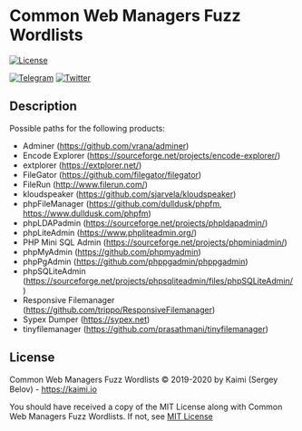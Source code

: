 # Common Web Managers Fuzz Wordlists
[![License](https://img.shields.io/badge/license-MIT-red.svg)](https://raw.githubusercontent.com/kaimi-io/web-fuzz-wordlists/master/LICENSE)

[![Telegram](https://img.shields.io/badge/Telegram--lightgrey?logo=telegram&style=social)](https://t.me/kaimi_io)
[![Twitter](https://img.shields.io/twitter/follow/kaimi_io?style=social)](https://twitter.com/kaimi_io)
## Description
Possible paths for the following products:
* Adminer (https://github.com/vrana/adminer)
* Encode Explorer (https://sourceforge.net/projects/encode-explorer/)
* extplorer (https://extplorer.net/)
* FileGator (https://github.com/filegator/filegator)
* FileRun (http://www.filerun.com/)
* kloudspeaker (https://github.com/sjarvela/kloudspeaker)
* phpFileManager (https://github.com/dulldusk/phpfm, https://www.dulldusk.com/phpfm)
* phpLDAPadmin (https://sourceforge.net/projects/phpldapadmin/)
* phpLiteAdmin (https://www.phpliteadmin.org/)
* PHP Mini SQL Admin (https://sourceforge.net/projects/phpminiadmin/)
* phpMyAdmin (https://github.com/phpmyadmin)
* phpPgAdmin (https://github.com/phppgadmin/phppgadmin)
* phpSQLiteAdmin (https://sourceforge.net/projects/phpsqliteadmin/files/phpSQLiteAdmin/)
* Responsive Filemanager (https://github.com/trippo/ResponsiveFilemanager)
* Sypex Dumper (https://sypex.net)
* tinyfilemanager (https://github.com/prasathmani/tinyfilemanager)

## License
Common Web Managers Fuzz Wordlists © 2019-2020 by Kaimi (Sergey Belov) - https://kaimi.io

You should have received a copy of the MIT License along with Common Web Managers Fuzz Wordlists. If not, see [MIT License](LICENSE)
